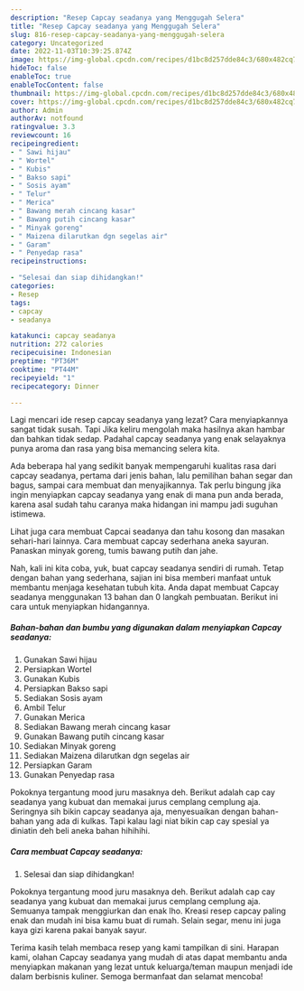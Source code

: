 ```yaml
---
description: "Resep Capcay seadanya yang Menggugah Selera"
title: "Resep Capcay seadanya yang Menggugah Selera"
slug: 816-resep-capcay-seadanya-yang-menggugah-selera
category: Uncategorized
date: 2022-11-03T10:39:25.874Z
image: https://img-global.cpcdn.com/recipes/d1bc8d257dde84c3/680x482cq70/capcay-seadanya-foto-resep-utama.jpg
hideToc: false
enableToc: true
enableTocContent: false
thumbnail: https://img-global.cpcdn.com/recipes/d1bc8d257dde84c3/680x482cq70/capcay-seadanya-foto-resep-utama.jpg
cover: https://img-global.cpcdn.com/recipes/d1bc8d257dde84c3/680x482cq70/capcay-seadanya-foto-resep-utama.jpg
author: Admin
authorAv: notfound
ratingvalue: 3.3
reviewcount: 16
recipeingredient:
- " Sawi hijau"
- " Wortel"
- " Kubis"
- " Bakso sapi"
- " Sosis ayam"
- " Telur"
- " Merica"
- " Bawang merah cincang kasar"
- " Bawang putih cincang kasar"
- " Minyak goreng"
- " Maizena dilarutkan dgn segelas air"
- " Garam"
- " Penyedap rasa"
recipeinstructions:

- "Selesai dan siap dihidangkan!"
categories:
- Resep
tags:
- capcay
- seadanya

katakunci: capcay seadanya 
nutrition: 272 calories
recipecuisine: Indonesian
preptime: "PT36M"
cooktime: "PT44M"
recipeyield: "1"
recipecategory: Dinner

---
```



Lagi mencari ide resep capcay seadanya yang lezat? Cara menyiapkannya sangat tidak susah. Tapi Jika keliru mengolah maka hasilnya akan hambar dan bahkan tidak sedap. Padahal capcay seadanya yang enak selayaknya punya aroma dan rasa yang bisa memancing selera kita.


Ada beberapa hal yang sedikit banyak mempengaruhi kualitas rasa dari capcay seadanya, pertama dari jenis bahan, lalu pemilihan bahan segar dan bagus, sampai cara membuat dan menyajikannya. Tak perlu bingung jika ingin menyiapkan capcay seadanya yang enak di mana pun anda berada, karena asal sudah tahu caranya maka hidangan ini mampu jadi suguhan istimewa.

Lihat juga cara membuat Capcai seadanya dan tahu kosong dan masakan sehari-hari lainnya. Cara membuat capcay sederhana aneka sayuran. Panaskan minyak goreng, tumis bawang putih dan jahe.


Nah, kali ini kita coba, yuk, buat capcay seadanya sendiri di rumah. Tetap dengan bahan yang sederhana, sajian ini bisa memberi manfaat untuk membantu menjaga kesehatan tubuh kita. Anda dapat membuat Capcay seadanya menggunakan 13 bahan dan 0 langkah pembuatan. Berikut ini cara untuk menyiapkan hidangannya.

<!--inarticleads1-->

##### Bahan-bahan dan bumbu yang digunakan dalam menyiapkan Capcay seadanya:

1. Gunakan  Sawi hijau
1. Persiapkan  Wortel
1. Gunakan  Kubis
1. Persiapkan  Bakso sapi
1. Sediakan  Sosis ayam
1. Ambil  Telur
1. Gunakan  Merica
1. Sediakan  Bawang merah cincang kasar
1. Gunakan  Bawang putih cincang kasar
1. Sediakan  Minyak goreng
1. Sediakan  Maizena dilarutkan dgn segelas air
1. Persiapkan  Garam
1. Gunakan  Penyedap rasa


Pokoknya tergantung mood juru masaknya deh. Berikut adalah cap cay seadanya yang kubuat dan memakai jurus cemplang cemplung aja. Seringnya sih bikin capcay seadanya aja, menyesuaikan dengan bahan-bahan yang ada di kulkas. Tapi kalau lagi niat bikin cap cay spesial ya diniatin deh beli aneka bahan hihihihi. 

<!--inarticleads2-->

##### Cara membuat Capcay seadanya:


1. Selesai dan siap dihidangkan!

Pokoknya tergantung mood juru masaknya deh. Berikut adalah cap cay seadanya yang kubuat dan memakai jurus cemplang cemplung aja. Semuanya tampak menggiurkan dan enak lho. Kreasi resep capcay paling enak dan mudah ini bisa kamu buat di rumah. Selain segar, menu ini juga kaya gizi karena pakai banyak sayur. 

Terima kasih telah membaca resep yang kami tampilkan di sini. Harapan kami, olahan Capcay seadanya yang mudah di atas dapat membantu anda menyiapkan makanan yang lezat untuk keluarga/teman maupun menjadi ide dalam berbisnis kuliner. Semoga bermanfaat dan selamat mencoba!
